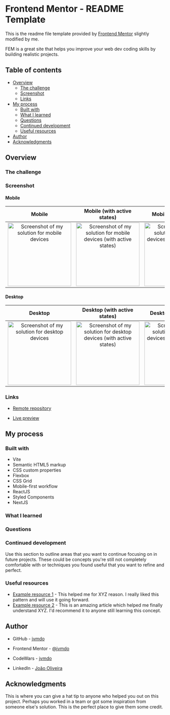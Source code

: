 # Frontend Mentor - README Template

This is the readme file template provided by
[Frontend Mentor](https://www.frontendmentor.io/) slightly modified by me.

FEM is a great site that helps you improve your web dev coding skills by building realistic projects. 

## Table of contents

- [Overview](#overview)
  - [The challenge](#the-challenge)
  - [Screenshot](#screenshot)
  - [Links](#links)
- [My process](#my-process)
  - [Built with](#built-with)
  - [What I learned](#what-i-learned)
  - [Questions](#questions)
  - [Continued development](#continued-development)
  - [Useful resources](#useful-resources)
- [Author](#author)
- [Acknowledgments](#acknowledgments)


## Overview

### The challenge


### Screenshot

#### Mobile
| Mobile      | Mobile (with active states) | Mobile (something)     |
| :----:        |    :----:   |    :---:   |
| <img src="screenshots/mobile.jpeg" alt="Screenshot of my solution for mobile devices" width=200>      | <img src="screenshots/mobile.jpeg" alt="Screenshot of my solution for mobile devices (with active states)" width=200>       | <img src="screenshots/mobile.jpeg" alt="Screenshot of my solution for mobile devices (with something more)" width=200>   |


#### Desktop
| Desktop      | Desktop (with active states) | Desktop (something)     |
| :----:        |    :----:   |     :---:    |
| <img src="screenshots/desktop.jpeg" alt="Screenshot of my solution for desktop devices" width=200>      | <img src="screenshots/desktop.jpeg" alt="Screenshot of my solution for desktop devices (with active states)" width=200>       | <img src="screenshots/desktop.jpeg" alt="Screenshot of my solution for desktop devices (with something more)" width=200>   |


### Links

- [Remote repository]()

- [Live preview]()


## My process

### Built with

- Vite
- Semantic HTML5 markup
- CSS custom properties
- Flexbox
- CSS Grid
- Mobile-first workflow
- ReactJS
- Styled Components
- NextJS


### What I learned


### Questions


### Continued development

Use this section to outline areas that you want to continue focusing on in future projects. These could be concepts you're still not completely comfortable with or techniques you found useful that you want to refine and perfect.


### Useful resources

- [Example resource 1](https://www.example.com) - This helped me for XYZ reason. I really liked this pattern and will use it going forward.
- [Example resource 2](https://www.example.com) - This is an amazing article which helped me finally understand XYZ. I'd recommend it to anyone still learning this concept.


## Author

- GitHub - [jvmdo](https://github.com/jvmdo)

- Frontend Mentor - [@jvmdo](https://www.frontendmentor.io/profile/jvmdo)

- CodeWars - [jvmdo](https://www.codewars.com/users/jvmdo)

- LinkedIn - [João Oliveira](https://br.linkedin.com/)


## Acknowledgments

This is where you can give a hat tip to anyone who helped you out on this project. Perhaps you worked in a team or got some inspiration from someone else's solution. This is the perfect place to give them some credit.
